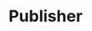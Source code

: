 ---
title: Publisher
description: We publish open data
permalink: /publisher/key
layout: publisher-key
---